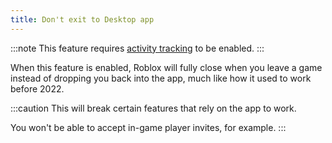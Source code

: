 ```yaml
---
title: Don't exit to Desktop app
---
```


:::note
This feature requires [activity tracking](/wiki/features/activity-tracking/) to be enabled.
:::

When this feature is enabled, Roblox will fully close when you leave a game instead of dropping you back into the app, much like how it used to work before 2022.

:::caution
This will break certain features that rely on the app to work.

You won't be able to accept in-game player invites, for example.
:::
